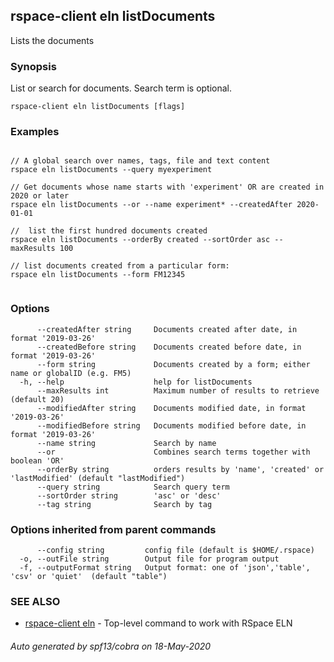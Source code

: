 ## rspace-client eln listDocuments

Lists the documents

### Synopsis

 List or search for documents. Search term  is optional.
	

```
rspace-client eln listDocuments [flags]
```

### Examples

```

// A global search over names, tags, file and text content
rspace eln listDocuments --query myexperiment

// Get documents whose name starts with 'experiment' OR are created in 2020 or later
rspace eln listDocuments --or --name experiment* --createdAfter 2020-01-01

//  list the first hundred documents created
rspace eln listDocuments --orderBy created --sortOrder asc --maxResults 100

// list documents created from a particular form:
rspace eln listDocuments --form FM12345
	
```

### Options

```
      --createdAfter string     Documents created after date, in format '2019-03-26' 
      --createdBefore string    Documents created before date, in format '2019-03-26' 
      --form string             Documents created by a form; either name or globalID (e.g. FM5)
  -h, --help                    help for listDocuments
      --maxResults int          Maximum number of results to retrieve (default 20)
      --modifiedAfter string    Documents modified date, in format '2019-03-26' 
      --modifiedBefore string   Documents modified before date, in format '2019-03-26' 
      --name string             Search by name
      --or                      Combines search terms together with boolean 'OR'
      --orderBy string          orders results by 'name', 'created' or 'lastModified' (default "lastModified")
      --query string            Search query term
      --sortOrder string        'asc' or 'desc'
      --tag string              Search by tag
```

### Options inherited from parent commands

```
      --config string         config file (default is $HOME/.rspace)
  -o, --outFile string        Output file for program output
  -f, --outputFormat string   Output format: one of 'json','table', 'csv' or 'quiet'  (default "table")
```

### SEE ALSO

* [rspace-client eln](rspace-client_eln.md)	 - Top-level command to work with RSpace ELN

###### Auto generated by spf13/cobra on 18-May-2020
